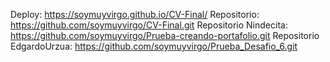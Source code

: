 Deploy: https://soymuyvirgo.github.io/CV-Final/
Repositorio: https://github.com/soymuyvirgo/CV-Final.git
Repositorio Nindecita: https://github.com/soymuyvirgo/Prueba-creando-portafolio.git
Repositorio EdgardoUrzua: https://github.com/soymuyvirgo/Prueba_Desafio_6.git